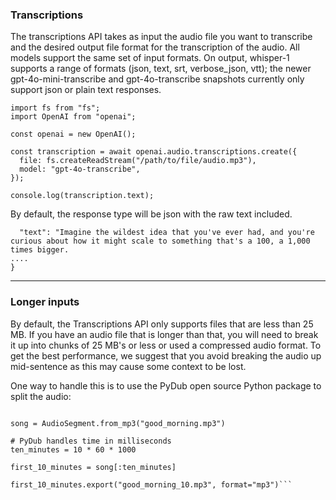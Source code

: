 ### Transcriptions
The transcriptions API takes as input the audio file you want to transcribe and the desired output file format for the transcription of the audio. All models support the same set of input formats. On output, whisper-1 supports a range of formats (json, text, srt, verbose_json, vtt); the newer gpt-4o-mini-transcribe and gpt-4o-transcribe snapshots currently only support json or plain text responses.

<!-- Transcribe audio -->
```
import fs from "fs";
import OpenAI from "openai";

const openai = new OpenAI();

const transcription = await openai.audio.transcriptions.create({
  file: fs.createReadStream("/path/to/file/audio.mp3"),
  model: "gpt-4o-transcribe",
});

console.log(transcription.text);
```
By default, the response type will be json with the raw text included.

```{
  "text": "Imagine the wildest idea that you've ever had, and you're curious about how it might scale to something that's a 100, a 1,000 times bigger.
....
}
```
---
### Longer inputs
By default, the Transcriptions API only supports files that are less than 25 MB. If you have an audio file that is longer than that, you will need to break it up into chunks of 25 MB's or less or used a compressed audio format. To get the best performance, we suggest that you avoid breaking the audio up mid-sentence as this may cause some context to be lost.

One way to handle this is to use the PyDub open source Python package to split the audio:

```from pydub import AudioSegment

song = AudioSegment.from_mp3("good_morning.mp3")

# PyDub handles time in milliseconds
ten_minutes = 10 * 60 * 1000

first_10_minutes = song[:ten_minutes]

first_10_minutes.export("good_morning_10.mp3", format="mp3")```
